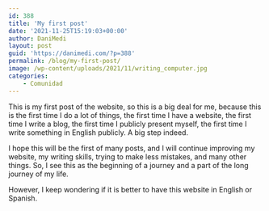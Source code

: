 ```yaml
---
id: 388
title: 'My first post'
date: '2021-11-25T15:19:03+00:00'
author: DaniMedi
layout: post
guid: 'https://danimedi.com/?p=388'
permalink: /blog/my-first-post/
image: /wp-content/uploads/2021/11/writing_computer.jpg
categories:
    - Comunidad
---
```


This is my first post of the website, so this is a big deal for me, because this is the first time I do a lot of things, the first time I have a website, the first time I write a blog, the first time I publicly present myself, the first time I write something in English publicly. A big step indeed.

I hope this will be the first of many posts, and I will continue improving my website, my writing skills, trying to make less mistakes, and many other things. So, I see this as the beginning of a journey and a part of the long journey of my life.

However, I keep wondering if it is better to have this website in English or Spanish.